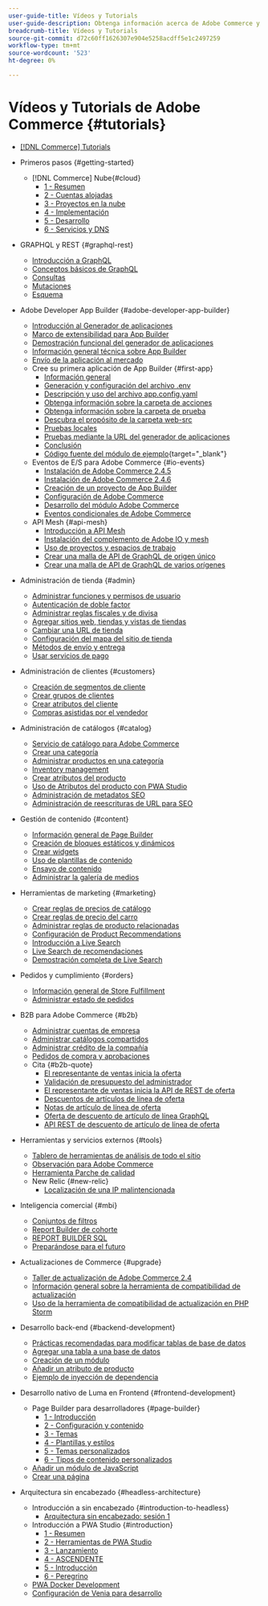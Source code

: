 ```yaml
---
user-guide-title: Vídeos y Tutorials
user-guide-description: Obtenga información acerca de Adobe Commerce y Magento Open Source a través de vídeos y tutoriales.
breadcrumb-title: Vídeos y Tutorials
source-git-commit: d72c60ff1626307e904e5258acdff5e1c2497259
workflow-type: tm+mt
source-wordcount: '523'
ht-degree: 0%

---
```



# Vídeos y Tutorials de Adobe Commerce {#tutorials}

+ [[!DNL Commerce] Tutorials](overview.md)
+ Primeros pasos {#getting-started}
   + [!DNL Commerce] Nube{#cloud}
      + [1 - Resumen](../cloud/1-overview.md)
      + [2 - Cuentas alojadas](../cloud/2-accounts.md)
      + [3 - Proyectos en la nube](../cloud/3-projects.md)
      + [4 - Implementación](../cloud/4-deployment.md)
      + [5 - Desarrollo](../cloud/5-dev-config.md)
      + [6 - Servicios y DNS](../cloud/6-launch.md)
+ GRAPHQL y REST {#graphql-rest}
   + [Introducción a GraphQL](../graphql-rest/getting-started-graphql.md)
   + [Conceptos básicos de GraphQL](../graphql-rest/intro-graphql.md)
   + [Consultas](../graphql-rest/graphql-queries.md)
   + [Mutaciones](../graphql-rest/graphql-mutations.md)
   + [Esquema](../graphql-rest/graphql-schema.md)
+ Adobe Developer App Builder {#adobe-developer-app-builder}
   + [Introducción al Generador de aplicaciones](../app-builder/introduction-to-app-builder.md)
   + [Marco de extensibilidad para App Builder](../app-builder/extensibility-framework-commerce-eventing.md)
   + [Demostración funcional del generador de aplicaciones](../app-builder/app-builder-functional-demonstration.md)
   + [Información general técnica sobre App Builder](../app-builder/app-builder-technical-overview.md)
   + [Envío de la aplicación al mercado](../app-builder/submit-app-process.md)
   + Cree su primera aplicación de App Builder {#first-app}
      + [Información general](../app-builder/first-app/overview.md)
      + [Generación y configuración del archivo .env](../app-builder/first-app/env-file.md)
      + [Descripción y uso del archivo app.config.yaml](../app-builder/first-app/app-config-yaml-file.md)
      + [Obtenga información sobre la carpeta de acciones](../app-builder/first-app/actions-folder.md)
      + [Obtenga información sobre la carpeta de prueba](../app-builder/first-app/test-folder.md)
      + [Descubra el propósito de la carpeta web-src](../app-builder/first-app/web-src-folder.md)
      + [Pruebas locales](../app-builder/first-app/testing-locally.md)
      + [Pruebas mediante la URL del generador de aplicaciones](../app-builder/first-app/testing-app-builder-url.md)
      + [Conclusión](../app-builder/first-app/conclusion.md)
      + [Código fuente del módulo de ejemplo](https://github.com/magento/app-builder-samples){target="_blank"}
   + Eventos de E/S para Adobe Commerce {#io-events}
      + [Instalación de Adobe Commerce 2.4.5](../io-events/2-4-5-installation.md)
      + [Instalación de Adobe Commerce 2.4.6](../io-events/2-4-6-installation.md)
      + [Creación de un proyecto de App Builder](../io-events/create-app-builder-project.md)
      + [Configuración de Adobe Commerce](../io-events/configure-commerce.md)
      + [Desarrollo del módulo Adobe Commerce](../io-events/commerce-module-development.md)
      + [Eventos condicionales de Adobe Commerce](../io-events/conditional-events.md)
   + API Mesh {#api-mesh}
      + [Introducción a API Mesh](../api-mesh/getting-started-api-mesh.md)
      + [Instalación del complemento de Adobe IO y mesh](../api-mesh/installing-aio-mesh-plugin.md)
      + [Uso de proyectos y espacios de trabajo](../api-mesh/aio-projects-workspaces.md)
      + [Crear una malla de API de GraphQL de origen único](../api-mesh/graphql-single-source.md)
      + [Crear una malla de API de GraphQL de varios orígenes](../api-mesh/graphql-multiple-source.md)
+ Administración de tienda {#admin}
   + [Administrar funciones y permisos de usuario](../site-management/users-roles-permissions.md)
   + [Autenticación de doble factor](../site-management/two-factor-authentication.md)
   + [Administrar reglas fiscales y de divisa](../site-management/currency-tax-rules.md)
   + [Agregar sitios web, tiendas y vistas de tiendas](../site-management/add-websites-stores-views.md)
   + [Cambiar una URL de tienda](../site-management/change-store-url.md)
   + [Configuración del mapa del sitio de tienda](../site-management/site-map-setup.md)
   + [Métodos de envío y entrega](../site-management/shipping-delivery.md)
   + [Usar servicios de pago](../site-management/payment-services.md)
+ Administración de clientes {#customers}
   + [Creación de segmentos de cliente](../site-management/customer-segments.md)
   + [Crear grupos de clientes](../site-management/customer-groups.md)
   + [Crear atributos del cliente](../site-management/customer-attributes.md)
   + [Compras asistidas por el vendedor](../site-management/seller-assisted-shopping.md)
+ Administración de catálogos {#catalog}
   + [Servicio de catálogo para Adobe Commerce](../site-management/catalog-service.md)
   + [Crear una categoría](../site-management/category-create.md)
   + [Administrar productos en una categoría](../site-management/category-products.md)
   + [Inventory management](../site-management/inventory-management.md)
   + [Crear atributos del producto](../site-management/product-attributes-create.md)
   + [Uso de Atributos del producto con PWA Studio](../site-management/product-attributes-pwa.md)
   + [Administración de metadatos SEO](../site-management/seo-metadata.md)
   + [Administración de reescrituras de URL para SEO](../site-management/seo-url-rewrites.md)
+ Gestión de contenido {#content}
   + [Información general de Page Builder](../site-management/page-builder-overview.md)
   + [Creación de bloques estáticos y dinámicos](../site-management/static-dynamic-blocks.md)
   + [Crear widgets](../site-management/widgets.md)
   + [Uso de plantillas de contenido](../site-management/content-templates.md)
   + [Ensayo de contenido](../site-management/content-staging.md)
   + [Administrar la galería de medios](../site-management/media-gallery.md)
+ Herramientas de marketing {#marketing}
   + [Crear reglas de precios de catálogo](../site-management/catalog-price-rules.md)
   + [Crear reglas de precio del carro](../site-management/cart-price-rules.md)
   + [Administrar reglas de producto relacionadas](../site-management/related-product-rules.md)
   + [Configuración de Product Recommendations](../site-management/product-recommendations.md)
   + [Introducción a Live Search](../site-management/live-search.md)
   + [Live Search de recomendaciones](../site-management/live-search-recommendations.md)
   + [Demostración completa de Live Search](../site-management/live-search-full-demonstration.md)
+ Pedidos y cumplimiento {#orders}
   + [Información general de Store Fulfillment](../site-management/store-fulfillment.md)
   + [Administrar estado de pedidos](../site-management/order-status.md)
+ B2B para Adobe Commerce {#b2b}
   + [Administrar cuentas de empresa](../b2b/company-accounts.md)
   + [Administrar catálogos compartidos](../b2b/shared-catalogs.md)
   + [Administrar crédito de la compañía](../b2b/company-credit.md)
   + [Pedidos de compra y aprobaciones](../b2b/purchase-orders.md)
   + Cita {#b2b-quote}
      + [El representante de ventas inicia la oferta](../b2b/sales-rep-initiates-quote.md)
      + [Validación de presupuesto del administrador](../b2b/quote-validation-admin-panel.md)
      + [El representante de ventas inicia la API de REST de oferta](../b2b/sales-rep-initiates-quote-api.md)
      + [Descuentos de artículos de línea de oferta](../b2b/quote-line-item-discount.md)
      + [Notas de artículo de línea de oferta](../b2b/quote-line-item-notes.md)
      + [Oferta de descuento de artículo de línea GraphQL](../b2b/quote-graphql-line-item-discount.md)
      + [API REST de descuento de artículo de línea de oferta](../b2b/quote-rest-api-line-item-notes.md)
+ Herramientas y servicios externos {#tools}
   + [Tablero de herramientas de análisis de todo el sitio](../tools/site-wide-analysis-tool.md)
   + [Observación para Adobe Commerce](../tools/observation-tool.md)
   + [Herramienta Parche de calidad](../tools/quality-patch-tool.md)
   + New Relic {#new-relic}
      + [Localización de una IP malintencionada](../new-relic/malicious-ip.md)
+ Inteligencia comercial {#mbi}
   + [Conjuntos de filtros](../business-intelligence/filter-sets.md)
   + [Report Builder de cohorte](../business-intelligence/cohort-report-builder.md)
   + [REPORT BUILDER SQL](../business-intelligence/sql-report-builder.md)
   + [Preparándose para el futuro](../business-intelligence/prepare-for-future.md)
+ Actualizaciones de Commerce {#upgrade}
   + [Taller de actualización de Adobe Commerce 2.4](../upgrade/2.4-upgrade-workshop.md)
   + [Información general sobre la herramienta de compatibilidad de actualización](../upgrade/upgrade-compatibility-tool-overview.md)
   + [Uso de la herramienta de compatibilidad de actualización en PHP Storm](../upgrade/uct-phpstorm.md)
+ Desarrollo back-end {#backend-development}
   + [Prácticas recomendadas para modificar tablas de base de datos](https://experienceleague.adobe.com/docs/commerce-operations/implementation-playbook/best-practices/development/modifying-core-and-third-party-tables.html)
   + [Agregar una tabla a una base de datos](../backend-development/new-db-table.md)
   + [Creación de un módulo](../backend-development/create-module.md)
   + [Añadir un atributo de producto](../backend-development/add-product-attribute.md)
   + [Ejemplo de inyección de dependencia](../backend-development/dependency-injection.md)
+ Desarrollo nativo de Luma en Frontend {#frontend-development}
   + Page Builder para desarrolladores {#page-builder}
      + [1 - Introducción](../frontend-development/page-builder/1-intro-case-studies.md)
      + [2 - Configuración y contenido](../frontend-development/page-builder/2-config-create-content.md)
      + [3 - Temas](../frontend-development/page-builder/3-themes.md)
      + [4 - Plantillas y estilos](../frontend-development/page-builder/4-admin-templates-apply-styles.md)
      + [5 - Temas personalizados](../frontend-development/page-builder/5-customize-theme.md)
      + [6 - Tipos de contenido personalizados](../frontend-development/page-builder/6-custom-content-types.md)
   + [Añadir un módulo de JavaScript](../frontend-development/add-javascript-module.md)
   + [Crear una página](../frontend-development/create-page.md)

+ Arquitectura sin encabezado {#headless-architecture}
   + Introducción a sin encabezado {#introduction-to-headless}
      + [Arquitectura sin encabezado: sesión 1](../headless/session-1.md)
   + Introducción a PWA Studio {#introduction}
      + [1 - Resumen](../pwa/introduction/1-overview.md)
      + [2 - Herramientas de PWA Studio](../pwa/introduction/2-pwa-studio-tools.md)
      + [3 - Lanzamiento](../pwa/introduction/3-launch.md)
      + [4 - ASCENDENTE](../pwa/introduction/4-upward.md)
      + [5 - Introducción](../pwa/introduction/5-getting-started.md)
      + [6 - Peregrino](../pwa/introduction/6-peregrine.md)
   + [PWA Docker Development](../pwa/pwa-docker-development.md)
   + [Configuración de Venia para desarrollo](../pwa/set-up-venia-for-dev.md)
